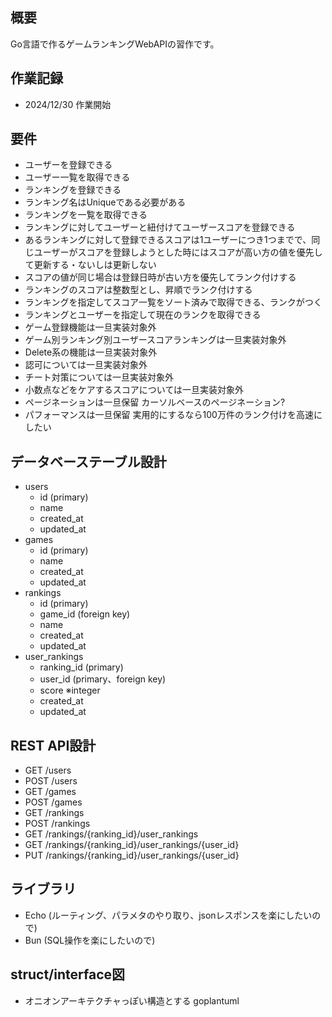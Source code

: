 ## 概要

Go言語で作るゲームランキングWebAPIの習作です。

## 作業記録

* 2024/12/30 作業開始

## 要件

* ユーザーを登録できる
* ユーザー一覧を取得できる
* ランキングを登録できる
* ランキング名はUniqueである必要がある
* ランキングを一覧を取得できる
* ランキングに対してユーザーと紐付けてユーザースコアを登録できる
* あるランキングに対して登録できるスコアは1ユーザーにつき1つまでで、同じユーザーがスコアを登録しようとした時にはスコアが高い方の値を優先して更新する・ないしは更新しない
* スコアの値が同じ場合は登録日時が古い方を優先してランク付けする
* ランキングのスコアは整数型とし、昇順でランク付けする
* ランキングを指定してスコア一覧をソート済みで取得できる、ランクがつく
* ランキングとユーザーを指定して現在のランクを取得できる
* ゲーム登録機能は一旦実装対象外
* ゲーム別ランキング別ユーザースコアランキングは一旦実装対象外
* Delete系の機能は一旦実装対象外
* 認可については一旦実装対象外
* チート対策については一旦実装対象外
* 小数点などをケアするスコアについては一旦実装対象外
* ページネーションは一旦保留 カーソルベースのページネーション?
* パフォーマンスは一旦保留 実用的にするなら100万件のランク付けを高速にしたい

## データベーステーブル設計

* users
    * id (primary)
    * name
    * created_at
    * updated_at
* games
    * id (primary)
    * name
    * created_at
    * updated_at
* rankings
    * id (primary)
    * game_id (foreign key)
    * name
    * created_at
    * updated_at
* user_rankings
    * ranking_id (primary)
    * user_id (primary、foreign key)
    * score ※integer
    * created_at
    * updated_at

## REST API設計

* GET /users
* POST /users
* GET /games
* POST /games
* GET /rankings
* POST /rankings
* GET /rankings/{ranking_id}/user_rankings
* GET /rankings/{ranking_id}/user_rankings/{user_id}
* PUT /rankings/{ranking_id}/user_rankings/{user_id}

## ライブラリ

* Echo (ルーティング、パラメタのやり取り、jsonレスポンスを楽にしたいので)
* Bun (SQL操作を楽にしたいので)

## struct/interface図

* オニオンアーキテクチャっぽい構造とする
goplantuml